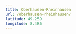 ```yaml
---
title: Oberhausen-Rheinhausen
url: /oberhausen-rheinhausen/
latitude: 49.259
longitude: 8.486
---
```

